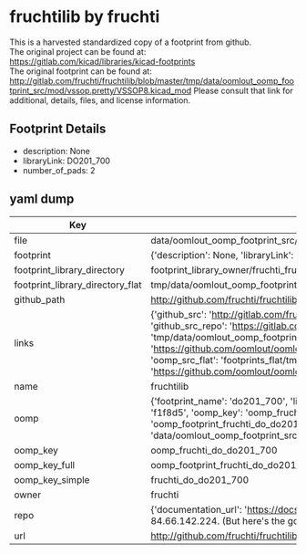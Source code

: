 # fruchtilib by fruchti  
This is a harvested standardized copy of a footprint from github.  
The original project can be found at:  
https://gitlab.com/kicad/libraries/kicad-footprints  
The original footprint can be found at:
http://gitlab.com/fruchti/fruchtilib/blob/master/tmp/data/oomlout_oomp_footprint_src/mod/vssop.pretty/VSSOP8.kicad_mod
Please consult that link for additional, details, files, and license information.  
## Footprint Details
* description: None  
* libraryLink: DO201_700  
* number_of_pads: 2  
## yaml dump  
| Key | Value |  
| --- | --- |  
| file | data/oomlout_oomp_footprint_src/fruchtilib/mod/do.pretty/DO201_700.kicad_mod |  
| footprint | {'description': None, 'libraryLink': 'DO201_700', 'number_of_pads': 2} |  
| footprint_library_directory | footprint_library_owner/fruchti_fruchtilib |  
| footprint_library_directory_flat | tmp/data/oomlout_oomp_footprint_src/footprints_flat/fruchti_do_do201_700/working |  
| github_path | http://github.com/fruchti/fruchtilib/blob/master/tmp/data/oomlout_oomp_footprint_src/mod/do.pretty/DO201_700.kicad_mod |  
| links | {'github_src': 'http://gitlab.com/fruchti/fruchtilib/blob/master/tmp/data/oomlout_oomp_footprint_src/mod/vssop.pretty/VSSOP8.kicad_mod', 'github_src_repo': 'https://gitlab.com/kicad/libraries/kicad-footprints', 'oomp_bot': 'tmp/data/oomlout_oomp_footprint_src/footprints/fruchti_do_do201_700/working', 'oomp_bot_github': 'https://github.com/oomlout/oomlout_oomp_footprint_bot/tree/main/tmp/data/oomlout_oomp_footprint_src/footprints/fruchti_do_do201_700/working', 'oomp_src_flat': 'footprints_flat/tmp/data/oomlout_oomp_footprint_src/footprints_flat/fruchti_do_do201_700/working', 'oomp_src_flat_github': 'https://github.com/oomlout/oomlout_oomp_footprint_src/tree/main/tmp/data/oomlout_oomp_footprint_src/footprints_flat/fruchti_do_do201_700/working'} |  
| name | fruchtilib |  
| oomp | {'footprint_name': 'do201_700', 'library_name': 'do', 'md5': 'f1f8d5e439d2796afaf917b1d68cc198', 'md5_10': 'f1f8d5e439', 'md5_5': 'f1f8d', 'md5_6': 'f1f8d5', 'oomp_key': 'oomp_fruchti_do_do201_700', 'oomp_key_extra': 'oomp_footprint_fruchti_do_do201_700', 'oomp_key_full': 'oomp_footprint_fruchti_do_do201_700_f1f8d5', 'oomp_key_simple': 'fruchti_do_do201_700', 'original_filename': 'data/oomlout_oomp_footprint_src/fruchtilib/mod/do.pretty/DO201_700.kicad_mod', 'owner_name': 'fruchti'} |  
| oomp_key | oomp_fruchti_do_do201_700 |  
| oomp_key_full | oomp_footprint_fruchti_do_do201_700 |  
| oomp_key_simple | fruchti_do_do201_700 |  
| owner | fruchti |  
| repo | {'documentation_url': 'https://docs.github.com/rest/overview/resources-in-the-rest-api#rate-limiting', 'message': "API rate limit exceeded for 84.66.142.224. (But here's the good news: Authenticated requests get a higher rate limit. Check out the documentation for more details.)"} |  
| url | http://github.com/fruchti/fruchtilib |  

